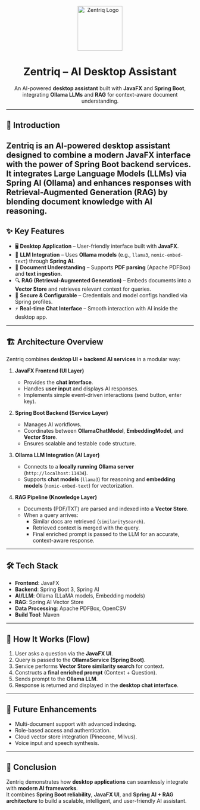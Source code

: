 <p align="center">
  <img src="assets/logo.png" alt="Zentriq Logo" width="120" height="120">
</p>

<h1 align="center">Zentriq – AI Desktop Assistant</h1>

<p align="center">
  An AI-powered <b>desktop assistant</b> built with <b>JavaFX</b> and <b>Spring Boot</b>,  
  integrating <b>Ollama LLMs</b> and <b>RAG</b> for context-aware document understanding.
</p>

---

## 🚀 Introduction  

Zentriq is an **AI-powered desktop assistant** designed to combine a modern **JavaFX interface** with the power of **Spring Boot backend services**.  
It integrates **Large Language Models (LLMs)** via **Spring AI (Ollama)** and enhances responses with **Retrieval-Augmented Generation (RAG)** by blending document knowledge with AI reasoning.
---

## ✨ Key Features
- 🖥️ **Desktop Application** – User-friendly interface built with **JavaFX**.  
- 🤖 **LLM Integration** – Uses **Ollama models** (e.g., `llama3`, `nomic-embed-text`) through **Spring AI**.  
- 📄 **Document Understanding** – Supports **PDF parsing** (Apache PDFBox) and **text ingestion**.  
- 🔍 **RAG (Retrieval-Augmented Generation)** – Embeds documents into a **Vector Store** and retrieves relevant context for queries.  
- 🔐 **Secure & Configurable** – Credentials and model configs handled via Spring profiles.  
- ⚡ **Real-time Chat Interface** – Smooth interaction with AI inside the desktop app.  

---

## 🏗️ Architecture Overview

Zentriq combines **desktop UI + backend AI services** in a modular way:

1. **JavaFX Frontend (UI Layer)**  
   - Provides the **chat interface**.  
   - Handles **user input** and displays AI responses.  
   - Implements simple event-driven interactions (send button, enter key).  

2. **Spring Boot Backend (Service Layer)**  
   - Manages AI workflows.  
   - Coordinates between **OllamaChatModel**, **EmbeddingModel**, and **Vector Store**.  
   - Ensures scalable and testable code structure.  

3. **Ollama LLM Integration (AI Layer)**  
   - Connects to a **locally running Ollama server** (`http://localhost:11434`).  
   - Supports **chat models** (`llama3`) for reasoning and **embedding models** (`nomic-embed-text`) for vectorization.  

4. **RAG Pipeline (Knowledge Layer)**  
   - Documents (PDF/TXT) are parsed and indexed into a **Vector Store**.  
   - When a query arrives:  
     - Similar docs are retrieved (`similaritySearch`).  
     - Retrieved context is merged with the query.  
     - Final enriched prompt is passed to the LLM for an accurate, context-aware response.  

---

## 🛠️ Tech Stack

- **Frontend**: JavaFX  
- **Backend**: Spring Boot 3, Spring AI  
- **AI/LLM**: Ollama (LLaMA models, Embedding models)  
- **RAG**: Spring AI Vector Store  
- **Data Processing**: Apache PDFBox, OpenCSV  
- **Build Tool**: Maven  

---

## 🚀 How It Works (Flow)

1. User asks a question via the **JavaFX UI**.  
2. Query is passed to the **OllamaService (Spring Boot)**.  
3. Service performs **Vector Store similarity search** for context.  
4. Constructs a **final enriched prompt** (Context + Question).  
5. Sends prompt to the **Ollama LLM**.  
6. Response is returned and displayed in the **desktop chat interface**.  

---

## 🔮 Future Enhancements
- Multi-document support with advanced indexing.  
- Role-based access and authentication.  
- Cloud vector store integration (Pinecone, Milvus).  
- Voice input and speech synthesis.  

---

## 📌 Conclusion
Zentriq demonstrates how **desktop applications** can seamlessly integrate with **modern AI frameworks**.  
It combines **Spring Boot reliability**, **JavaFX UI**, and **Spring AI + RAG architecture** to build a scalable, intelligent, and user-friendly AI assistant.

